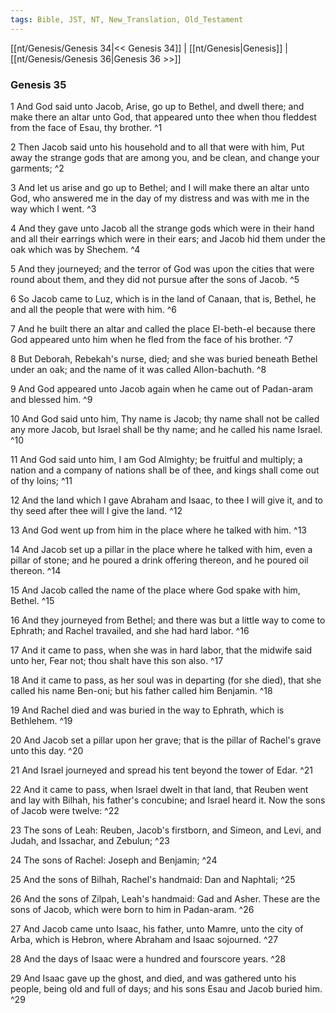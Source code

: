 ```yaml
---
tags: Bible, JST, NT, New_Translation, Old_Testament
---
```


[[nt/Genesis/Genesis 34|<< Genesis 34]] | [[nt/Genesis|Genesis]] | [[nt/Genesis/Genesis 36|Genesis 36 >>]]

### Genesis 35

1 And God said unto Jacob, Arise, go up to Bethel, and dwell there; and make there an altar unto God, that appeared unto thee when thou fleddest from the face of Esau, thy brother.  ^1

2 Then Jacob said unto his household and to all that were with him, Put away the strange gods that are among you, and be clean, and change your garments;  ^2

3 And let us arise and go up to Bethel; and I will make there an altar unto God, who answered me in the day of my distress and was with me in the way which I went.  ^3

4 And they gave unto Jacob all the strange gods which were in their hand and all their earrings which were in their ears; and Jacob hid them under the oak which was by Shechem.  ^4

5 And they journeyed; and the terror of God was upon the cities that were round about them, and they did not pursue after the sons of Jacob.  ^5

6 So Jacob came to Luz, which is in the land of Canaan, that is, Bethel, he and all the people that were with him.  ^6

7 And he built there an altar and called the place El-beth-el because there God appeared unto him when he fled from the face of his brother.  ^7

8 But Deborah, Rebekah\'s nurse, died; and she was buried beneath Bethel under an oak; and the name of it was called Allon-bachuth.  ^8

9 And God appeared unto Jacob again when he came out of Padan-aram and blessed him.  ^9

10 And God said unto him, Thy name is Jacob; thy name shall not be called any more Jacob, but Israel shall be thy name; and he called his name Israel.  ^10

11 And God said unto him, I am God Almighty; be fruitful and multiply; a nation and a company of nations shall be of thee, and kings shall come out of thy loins;  ^11

12 And the land which I gave Abraham and Isaac, to thee I will give it, and to thy seed after thee will I give the land.  ^12

13 And God went up from him in the place where he talked with him.  ^13

14 And Jacob set up a pillar in the place where he talked with him, even a pillar of stone; and he poured a drink offering thereon, and he poured oil thereon.  ^14

15 And Jacob called the name of the place where God spake with him, Bethel.  ^15

16 And they journeyed from Bethel; and there was but a little way to come to Ephrath; and Rachel travailed, and she had hard labor.  ^16

17 And it came to pass, when she was in hard labor, that the midwife said unto her, Fear not; thou shalt have this son also.  ^17

18 And it came to pass, as her soul was in departing (for she died), that she called his name Ben-oni; but his father called him Benjamin.  ^18

19 And Rachel died and was buried in the way to Ephrath, which is Bethlehem.  ^19

20 And Jacob set a pillar upon her grave; that is the pillar of Rachel\'s grave unto this day.  ^20

21 And Israel journeyed and spread his tent beyond the tower of Edar.  ^21

22 And it came to pass, when Israel dwelt in that land, that Reuben went and lay with Bilhah, his father\'s concubine; and Israel heard it. Now the sons of Jacob were twelve:  ^22

23 The sons of Leah: Reuben, Jacob\'s firstborn, and Simeon, and Levi, and Judah, and Issachar, and Zebulun;  ^23

24 The sons of Rachel: Joseph and Benjamin;  ^24

25 And the sons of Bilhah, Rachel\'s handmaid: Dan and Naphtali;  ^25

26 And the sons of Zilpah, Leah\'s handmaid: Gad and Asher. These are the sons of Jacob, which were born to him in Padan-aram.  ^26

27 And Jacob came unto Isaac, his father, unto Mamre, unto the city of Arba, which is Hebron, where Abraham and Isaac sojourned.  ^27

28 And the days of Isaac were a hundred and fourscore years.  ^28

29 And Isaac gave up the ghost, and died, and was gathered unto his people, being old and full of days; and his sons Esau and Jacob buried him.  ^29

 
